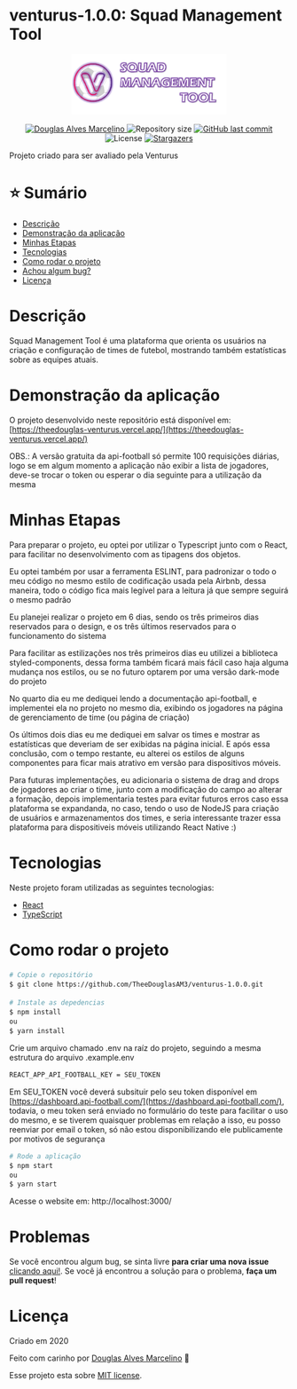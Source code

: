 # venturus-1.0.0: Squad Management Tool

<p align="center">
   <img src="./.github/logo.png" alt="Venturus" width="280"/>
</p>

<p align="center">	
   <a href="https://www.linkedin.com/in/douglas-alves-marcelino-704250180/">
      <img alt="Douglas Alves Marcelino" src="https://img.shields.io/badge/-Douglas%20Alves%20Marcelino-f2295b?style=flat&logo=Linkedin&logoColor=white" />
   </a>
  <img alt="Repository size" src="https://img.shields.io/github/repo-size/TheeDouglasAM3/venturus-1.0.0?color=f2295b">

  <a href="https://github.com/TheeDouglasAM3/venturus-1.0.0/commits/master">
    <img alt="GitHub last commit" src="https://img.shields.io/github/last-commit/TheeDouglasAM3/venturus-1.0.0?color=f2295b">
  </a> 
  <img alt="License" src="https://img.shields.io/badge/license-MIT-f2295b">
  <a href="https://github.com/TheeDouglasAM3/venturus-1.0.0/stargazers">
    <img alt="Stargazers" src="https://img.shields.io/github/stars/TheeDouglasAM3/venturus-1.0.0?color=f2295b&logo=github">
  </a>
</p>

Projeto criado para ser avaliado pela Venturus

# :star: Sumário

* [Descrição](#descrição)
* [Demonstração da aplicação](#demonstração-da-aplicação) 
* [Minhas Etapas](#minhas-etapas)
* [Tecnologias](#tecnologias)
* [Como rodar o projeto](#como-rodar-o-projeto)
* [Achou algum bug?](#problemas)
* [Licença](#licença)

# Descrição
Squad Management Tool é uma plataforma que orienta os usuários na criação e configuração de times de futebol, mostrando também estatísticas sobre as equipes atuais.

# Demonstração da aplicação
O projeto desenvolvido neste repositório está disponível em: 
[https://theedouglas-venturus.vercel.app/](https://theedouglas-venturus.vercel.app/)

OBS.: A versão gratuita da api-football só permite 100 requisições diárias, logo se em algum momento a aplicação não exibir a lista de jogadores, deve-se trocar o token ou esperar o dia seguinte para a utilização da mesma

# Minhas Etapas
Para preparar o projeto, eu optei por utilizar o Typescript junto com o React, para facilitar no desenvolvimento com as tipagens dos objetos.

Eu optei também por usar a ferramenta ESLINT, para padronizar o todo o meu código no mesmo estilo de codificação usada pela Airbnb, dessa maneira, todo o código fica mais legível para a leitura já que sempre seguirá o mesmo padrão

Eu planejei realizar o projeto em 6 dias, sendo os três primeiros dias reservados para o design, e os três últimos reservados para o funcionamento do sistema

Para facilitar as estilizações nos três primeiros dias eu utilizei a biblioteca styled-components, dessa forma também ficará mais fácil caso haja alguma mudança nos estilos, ou se no futuro optarem por uma versão dark-mode do projeto

No quarto dia eu me dediquei lendo a documentação api-football, e implementei ela no projeto no mesmo dia, exibindo os jogadores na página de gerenciamento de time (ou página de criação)

Os últimos dois dias eu me dediquei em salvar os times e mostrar as estatísticas que deveriam de ser exibidas na página inicial. E após essa conclusão, com o tempo restante, eu alterei os estilos de alguns componentes para ficar mais atrativo em versão para dispositivos móveis.

Para futuras implementações, eu adicionaria o sistema de drag and drops de jogadores ao criar o time, junto com a modificação do campo ao alterar a formação, depois implementaria testes para evitar futuros erros caso essa plataforma se expandanda, no caso, tendo o uso de NodeJS para criação de usuários e armazenamentos dos times, e seria interessante trazer essa plataforma para dispositiveis móveis utilizando React Native :)

# Tecnologias
Neste projeto foram utilizadas as seguintes tecnologias:
* [React](https://pt-br.reactjs.org/)
* [TypeScript](https://www.typescriptlang.org/)

# Como rodar o projeto
```bash
# Copie o repositório
$ git clone https://github.com/TheeDouglasAM3/venturus-1.0.0.git

# Instale as depedencias
$ npm install
ou
$ yarn install
```
Crie um arquivo chamado .env na raíz do projeto, seguindo a mesma estrutura do arquivo .example.env
```bash
REACT_APP_API_FOOTBALL_KEY = SEU_TOKEN
```
Em SEU_TOKEN você deverá subsituir pelo seu token disponível em [https://dashboard.api-football.com/](https://dashboard.api-football.com/), todavia, o meu token será enviado no formulário do teste para facilitar o uso do mesmo, e se tiverem quaisquer problemas em relação a isso, eu posso reenviar por email o token, só não estou disponibilizando ele publicamente por motivos de segurança

```bash
# Rode a aplicação
$ npm start
ou
$ yarn start
```

Acesse o website em: http://localhost:3000/

# Problemas
Se você encontrou algum bug, se sinta livre **para criar uma nova issue**  [clicando aqui!](https://github.com/TheeDouglasAM3/venturus-1.0.0/issues). Se você já encontrou a solução para o problema, **faça um pull request**!

# Licença

Criado em 2020 

Feito com carinho por [Douglas Alves Marcelino](https://github.com/TheeDouglasAM3) :duck:

Esse projeto esta sobre [MIT license](./LICENSE).
